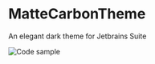 # MatteCarbonTheme

An elegant dark theme for Jetbrains Suite

![Code sample](https://i.ibb.co/P4GxWsm/screenshot3.png)
